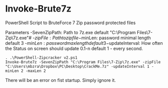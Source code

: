 # Invoke-Brute7z
PowerShell Script to BruteForce 7 Zip password protected files 

Parameters
-SevenZipPath: Path to 7z.exe default "C:\Program Files\7-Zip\7z.exe"#
-$zipFile: Path to zip file
-$minLen: password minimal length default 3
-$minLen: password max length default 3
-$updateInterval: How often the Status on screen should update 0.1-n default 1 - every second. 

```
. .\PowerShell-Zipcracker v2.ps1
Invoke-Brute7z -SevenZipPath "C:\Program Files\7-Zip\7z.exe" -zipFile "C:\Users\mbzra\Dropbox\PC\Desktop\CrackMe.7z" -updateInterval 1 -minLen 2 -maxLen 2
```


There will be an error on fist startup. Simply ignore it.
